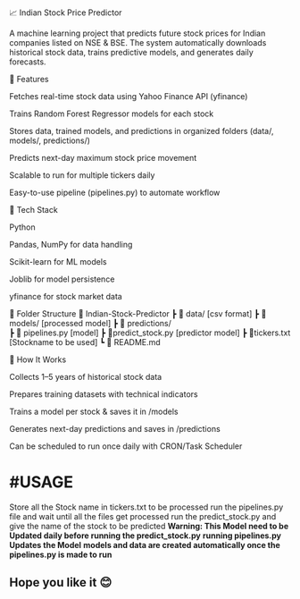 📈 Indian Stock Price Predictor

A machine learning project that predicts future stock prices for Indian companies listed on NSE & BSE. The system automatically downloads historical stock data, trains predictive models, and generates daily forecasts.

🔹 Features

Fetches real-time stock data using Yahoo Finance API (yfinance)

Trains Random Forest Regressor models for each stock

Stores data, trained models, and predictions in organized folders (data/, models/, predictions/)

Predicts next-day maximum stock price movement

Scalable to run for multiple tickers daily

Easy-to-use pipeline (pipelines.py) to automate workflow

🔹 Tech Stack

Python

Pandas, NumPy for data handling

Scikit-learn for ML models

Joblib for model persistence

yfinance for stock market data

🔹 Folder Structure
📂 Indian-Stock-Predictor
 ┣ 📂 data/  [csv format]
 ┣ 📂 models/   [processed model]
 ┣ 📂 predictions/  
 ┣ 📜 pipelines.py  [model]
 ┣ 📜predict_stock.py [predictor model]
 ┣ 📜tickers.txt [Stockname to be used]
 ┗ 📜 README.md     

🔹 How It Works

Collects 1–5 years of historical stock data

Prepares training datasets with technical indicators

Trains a model per stock & saves it in /models

Generates next-day predictions and saves in /predictions

Can be scheduled to run once daily with CRON/Task Scheduler




# #USAGE
Store all the Stock name in tickers.txt to be processed
run the pipelines.py file and wait until all the files get processed
run the predict_stock.py and give the name of the stock to be predicted
**Warning: This Model need to be Updated daily before running the predict_stock.py**
**running pipelines.py Updates the Model**
**models and data are created automatically once the pipelines.py is made to run**

## Hope you like it 😊
